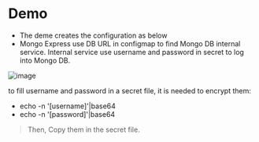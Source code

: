 # Demo
* The deme creates the configuration as below
* Mongo Express use DB URL in configmap to find Mongo DB internal service. Internal service use username and password in secret to log into Mongo DB. 

![image](https://github.com/MohammadNazeri/my-educations/assets/109389707/b86c1019-09f8-4d75-a522-fe1f1f8c23fb)

to fill username and password in a secret file, it is needed to encrypt them:
* echo -n '[username]'|base64
* echo -n '[password]'|base64
>  Then, Copy them in the secret file. 

